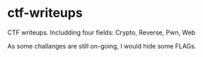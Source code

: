 # ctf-writeups
CTF writeups. Includding four fields: Crypto, Reverse, Pwn, Web

As some challanges are still on-going, I would hide some FLAGs.

